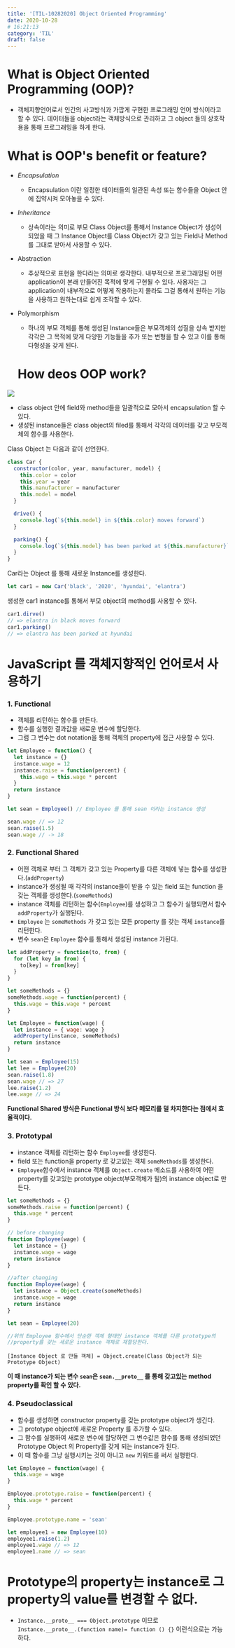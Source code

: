 ```yaml
---
title: '[TIL-10282020] Object Oriented Programming'
date: 2020-10-28
# 16:21:13
category: 'TIL'
draft: false
---
```


# What is Object Oriented Programming (OOP)?

- 객체지향언어로서 인간의 사고방식과 가깝게 구현한 프로그래밍 언어 방식이라고 할 수 있다. 데이터들을 object라는 객체방식으로 관리하고 그 object 들의 상호작용을 통해 프로그래밍을 하게 한다.

# What is OOP's benefit or feature?

- _Encapsulation_
  - Encapsulation 이란 일정한 데이터들의 일관된 속성 또는 함수들을 Object 안에 집약시켜 모아놓을 수 있다.
- _Inheritance_
  - 상속이라는 의미로 부모 Class Object를 통해서 Instance Object가 생성이 되었을 때 그 Instance Object를 Class Object가 갖고 있는 Field나 Method 를 그대로 받아서 사용할 수 있다.
- Abstraction
  - 추상적으로 표현을 한다라는 의미로 생각한다. 내부적으로 프로그래밍된 어떤 application이 본래 만들어진 목적에 맞게 구현될 수 있다. 사용자는 그 application이 내부적으로 어떻게 작용하는지 몰라도 그걸 통해서 원하는 기능을 사용하고 원하는대로 쉽게 조작할 수 있다.
- Polymorphism

  - 하나의 부모 객체를 통해 생성된 Instance들은 부모객체의 성질을 상속 받지만 각각은 그 목적에 맞게 다양한 기능들을 추가 또는 변형을 할 수 있고 이를 통해 다형성을 갖게 된다.

  # How deos OOP work?

![](./img/TIL_102720_OOP1.png)

- class object 안에 field와 method들을 일괄적으로 모아서 encapsulation 할 수 있다.
- 생성된 instance들은 class object의 filed를 통해서 각각의 데이터를 갖고 부모객체의 함수를 사용한다.

Class Object 는 다음과 같이 선언한다.

```js
class Car {
  constructor(color, year, manufacturer, model) {
    this.color = color
    this.year = year
    this.manufacturer = manufacturer
    this.model = model
  }

  drive() {
    console.log(`${this.model} in ${this.color} moves forward`)
  }

  parking() {
    console.log(`${this.model} has been parked at ${this.manufacturer}`)
  }
}
```

Car라는 Object 를 통해 새로운 Instance를 생성한다.

```js
let car1 = new Car('black', '2020', 'hyundai', 'elantra')
```

생성한 car1 instance를 통해서 부모 object의 method를 사용할 수 있다.

```js
car1.dirve()
// => elantra in black moves forward
car1.parking()
// => elantra has been parked at hyundai
```

# JavaScript 를 객체지향적인 언어로서 사용하기

### 1. Functional

- 객체를 리턴하는 함수를 만든다.
- 함수를 실행한 결과값을 새로운 변수에 할당한다.
- 그럼 그 변수는 dot notation을 통해 객체의 property에 접근 사용할 수 있다.

```js
let Employee = function() {
  let instance = {}
  instance.wage = 12
  instance.raise = function(percent) {
    this.wage = this.wage * percent
  }
  return instance
}

let sean = Employee() // Employee 를 통해 sean 이라는 instance 생성

sean.wage // => 12
sean.raise(1.5)
sean.wage // -> 18
```

### 2. Functional Shared

- 어떤 객체로 부터 그 객체가 갖고 있는 Property를 다른 객체에 넣는 함수를 생성한다.(`addProperty`)
- instance가 생성될 때 각각의 instance들이 받을 수 있는 field 또는 function 을 갖는 객체를 생성한다.(`someMethods`)
- instance 객체를 리턴하는 함수(`Employee`)를 생성하고 그 함수가 실행되면서 함수 `addProperty`가 실행된다.
- `Employee` 는 `someMethods` 가 갖고 있는 모든 property 를 갖는 객체 `instance`를 리턴한다.
- 변수 `sean`은 `Employee` 함수를 통해서 생성된 instance 가된다.

```js
let addProperty = function(to, from) {
  for (let key in from) {
    to[key] = from[key]
  }
}

let someMethods = {}
someMethods.wage = function(percent) {
  this.wage = this.wage * percent
}

let Employee = function(wage) {
  let instance = { wage: wage }
  addProperty(instance, someMethods)
  return instance
}

let sean = Employee(15)
let lee = Employee(20)
sean.raise(1.8)
sean.wage // => 27
lee.raise(1.2)
lee.wage // => 24
```

**Functional Shared 방식은 Functional 방식 보다 메모리를 덜 차지한다는 점에서 효율적이다.**

### 3. Prototypal

- instance 객체를 리턴하는 함수 `Employee`를 생성한다.
- field 또는 function을 property 로 갖고있는 객체 `someMethods`를 생성한다.
- `Employee`함수에서 instance 객체를 `Object.create` 메소드를 사용하여 어떤 property를 갖고있는 prototype object(부모객체가 될)의 instance object로 만든다.

```js
let someMethods = {}
someMethods.raise = function(percent) {
  this.wage * percent
}

// before changing
function Employee(wage) {
  let instance = {}
  instance.wage = wage
  return instance
}

//after changing
function Employee(wage) {
  let instance = Object.create(someMethods)
  instance.wage = wage
  return instance
}

let sean = Employee(20)

//위의 Employee 함수에서 단순한 객체 형태인 instance 객체를 다른 prototype의
//property를 갖는 새로운 instance 객체로 재할당한다.
```

`[Instance Object 로 만들 객체] = Object.create(Class Object가 되는 Prototype Object)`

**이 때 instance가 되는 변수 `sean`은 `sean.__proto__` 를 통해 갖고있는 method property를 확인 할 수 있다.**

### 4. Pseudoclassical

- 함수를 생성하면 constructor property를 갖는 prototype object가 생긴다.
- 그 prototype object에 새로운 Property 를 추가할 수 있다.
- 그 함수를 실행하여 새로운 변수에 할당하면 그 변수값은 함수를 통해 생성되었던 Prototype Object 의 Property를 갖게 되는 instance가 된다.
- 이 때 함수를 그냥 실행시키는 것이 아니고 `new` 키워드를 써서 실행한다.

```js
let Employee = function(wage) {
  this.wage = wage
}

Employee.prototype.raise = function(percent) {
  this.wage * percent
}

Employee.prototype.name = 'sean'

let employee1 = new Employee(10)
employee1.raise(1.2)
employee1.wage // => 12
employee1.name // => sean
```

# Prototype의 property는 instance로 그 property의 value를 변경할 수 없다.

- `Instance.__proto__ === Object.prototype` 이므로 <br>
  `Instance.__proto__.(function name)= function () {}` 이런식으로는 가능하다.
